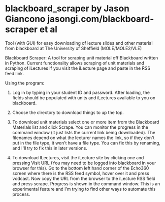 blackboard_scraper
by Jason Giancono jasongi.com/blackboard-scraper et al
==================

Tool (with GUI) for easy downloading of lecture slides and other material from blackboard at The University of Sheffield (MOLE/MOLE2/VLE)

Blackboard Scraper: A tool for scraping unit material off Blackboard written in Python. Current functionality allows scraping of unit materials and scraping of iLectures if you visit the iLecture page and paste in the RSS feed link.

Using the program:

1) Log in by typing in your student ID and password. After loading, the fields should be populated with units and iLectures available to you on blackboard.

2) Choose the directory to download things to up the top.

3) To download unit materials select one or more item from the Blackboard Materials list and click Scrape. You can monitor the progress in the command window (it just lists the current link being downloaded). The filenames depend on what the lecturer names the link, so if they don't put in the file type, it won't have a file type. You can fix this by renaming, and I'll try to fix this in later versions.

4) To download ILectures, visit the iLecture site by clicking one and pressing Visit URL (You may need to be logged into blackboard in your browser for this). Go to the bottom left hand corner of the Echo360 screen where there is the RSS feed symbol, hover over it and press vodcast. Now copy the URL from the browser to the iLecture RSS field and press scrape. Progress is shown in the command window. This is an experimental feature and I'm trying to find other ways to automate this process.

